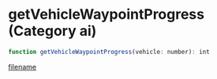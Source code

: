 # getVehicleWaypointProgress (Category ai)

```js
function getVehicleWaypointProgress(vehicle: number): int
```

[filename](getVehicleWaypointProgress_m.md ':include')